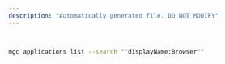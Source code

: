 ```yaml
---
description: "Automatically generated file. DO NOT MODIFY"
---
```


```bash


mgc applications list --search ""displayName:Browser""

```